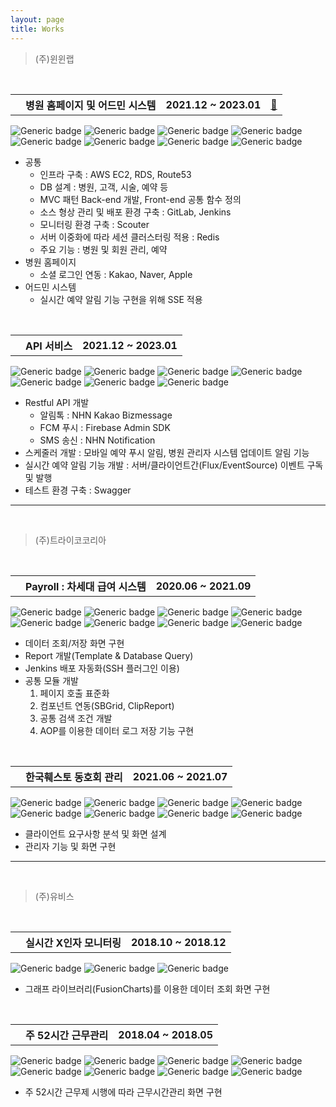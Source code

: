 ```yaml
---
layout: page
title: Works
---
```



> (주)윈윈랩
<br>

<table>
    <th class="th-basic2"><i class="fas fa-check"></i></th>
	<th>병원 홈페이지 및 어드민 시스템</th>
    <th class="th-basic">2021.12 ~ 2023.01</th> 
    <th><a href="https://shxrecord.tistory.com/288" title="프로젝트 회고">📝</a></th>   
</table>

![Generic badge](https://img.shields.io/badge/-SpringBoot-99ff99?style=flat&logo=spring&logoColor=black) ![Generic badge](https://img.shields.io/badge/-JAVA-cce6ff?style=flat&logo=java&logoColor=black) ![Generic badge](https://img.shields.io/badge/-Javascript-cce6ff?style=flat&logo=javascript&logoColor=black) ![Generic badge](https://img.shields.io/badge/-JSP-cce6ff?style=flat&logo=jsp&logoColor=black) ![Generic badge](https://img.shields.io/badge/-MyBatis-80c1ff?style=flat&logo=mybatis&logoColor=black) ![Generic badge](https://img.shields.io/badge/-MySQL-FA5C5C?style=flat&logo=mysql&logoColor=white)
![Generic badge](https://img.shields.io/badge/-GitLab-654FF0?style=flat&logo=gitlab&logoColor=white) ![Generic badge](https://img.shields.io/badge/-Jenkins-654FF0?style=flat&logo=JENKINS&logoColor=white) 

* 공통
  * 인프라 구축 : AWS EC2, RDS, Route53
  * DB 설계 : 병원, 고객, 시술, 예약 등
  * MVC 패턴 Back-end 개발, Front-end 공통 함수 정의
  * 소스 형상 관리 및 배포 환경 구축 : GitLab, Jenkins
  * 모니터링 환경 구축 : Scouter
  * 서버 이중화에 따라 세션 클러스터링 적용 : Redis
  * 주요 기능 : 병원 및 회원 관리, 예약
* 병원 홈페이지
  * 소셜 로그인 연동 : Kakao, Naver, Apple  
* 어드민 시스템
  * 실시간 예약 알림 기능 구현을 위해 SSE 적용

<br>

<table>
    <th class="th-basic2"><i class="fas fa-check"></i></th>
	<th>API 서비스</th>
    <th class="th-basic">2021.12 ~ 2023.01</th>    
</table>

![Generic badge](https://img.shields.io/badge/-SpringBoot-99ff99?style=flat&logo=spring&logoColor=black) ![Generic badge](https://img.shields.io/badge/-JAVA-cce6ff?style=flat&logo=java&logoColor=black) ![Generic badge](https://img.shields.io/badge/-JPA-80c1ff?style=flat&logo=jpa&logoColor=black) ![Generic badge](https://img.shields.io/badge/-MyBatis-80c1ff?style=flat&logo=mybatis&logoColor=black) ![Generic badge](https://img.shields.io/badge/-MySQL-FA5C5C?style=flat&logo=mysql&logoColor=white)
![Generic badge](https://img.shields.io/badge/-GitLab-654FF0?style=flat&logo=gitlab&logoColor=white) ![Generic badge](https://img.shields.io/badge/-Jenkins-654FF0?style=flat&logo=JENKINS&logoColor=white) 

* Restful API 개발
  * 알림톡 : NHN Kakao Bizmessage
  * FCM 푸시 : Firebase Admin SDK
  * SMS 송신 : NHN Notification
* 스케줄러 개발 : 모바일 예약 푸시 알림, 병원 관리자 시스템 업데이트 알림 기능
* 실시간 예약 알림 기능 개발 : 서버/클라이언트간(Flux/EventSource) 이벤트 구독 및 발행
* 테스트 환경 구축 : Swagger

------

<br>

> (주)트라이코코리아
<br>

<table>
    <th class="th-basic2"><i class="fas fa-check"></i></th>
	<th>Payroll : 차세대 급여 시스템</th>
    <th class="th-basic">2020.06 ~ 2021.09</th>    
</table>

![Generic badge](https://img.shields.io/badge/-SpringFramework-99ff99?style=flat&logo=spring&logoColor=black) ![Generic badge](https://img.shields.io/badge/-JAVA-cce6ff?style=flat&logo=java&logoColor=black) ![Generic badge](https://img.shields.io/badge/-jquery-cce6ff?style=flat&logo=jquery&logoColor=black) ![Generic badge](https://img.shields.io/badge/-JSP-cce6ff?style=flat&logo=jsp&logoColor=black) ![Generic badge](https://img.shields.io/badge/-MyBatis-80c1ff?style=flat&logo=mybatis&logoColor=black) ![Generic badge](https://img.shields.io/badge/-Oracle-FA5C5C?style=flat&logo=oracle&logoColor=white)
![Generic badge](https://img.shields.io/badge/-SVN-654FF0?style=flat&logo=subversion&logoColor=white) ![Generic badge](https://img.shields.io/badge/-Jenkins-654FF0?style=flat&logo=JENKINS&logoColor=white) 

* 데이터 조회/저장 화면 구현
* Report 개발(Template & Database Query)
* Jenkins 배포 자동화(SSH 플러그인 이용)
* 공통 모듈 개발
  1. 페이지 호출 표준화
  2. 컴포넌트 연동(SBGrid, ClipReport)
  3. 공통 검색 조건 개발
  4. AOP를 이용한 데이터 로그 저장 기능 구현

<br>

<table>
    <th class="th-basic2"><i class="fas fa-check"></i></th>
	<th>한국훼스토 동호회 관리</th>
    <th class="th-basic">2021.06 ~ 2021.07</th>    
</table>

![Generic badge](https://img.shields.io/badge/-SpringFramework-99ff99?style=flat&logo=spring&logoColor=black) ![Generic badge](https://img.shields.io/badge/-JAVA-cce6ff?style=flat&logo=java&logoColor=black) ![Generic badge](https://img.shields.io/badge/-jquery-cce6ff?style=flat&logo=jquery&logoColor=black) ![Generic badge](https://img.shields.io/badge/-JSP-cce6ff?style=flat&logo=jsp&logoColor=black) ![Generic badge](https://img.shields.io/badge/-MyBatis-80c1ff?style=flat&logo=mybatis&logoColor=black) ![Generic badge](https://img.shields.io/badge/-Oracle-FA5C5C?style=flat&logo=oracle&logoColor=white)
![Generic badge](https://img.shields.io/badge/-SVN-654FF0?style=flat&logo=subversion&logoColor=white) ![Generic badge](https://img.shields.io/badge/-Jenkins-654FF0?style=flat&logo=JENKINS&logoColor=white) 

* 클라이언트 요구사항 분석 및 화면 설계
* 관리자 기능 및 화면 구현

------

<br>

> (주)유비스
<br>

<table>
    <th class="th-basic2"><i class="fas fa-check"></i></th>
	<th>실시간 X인자 모니터링</th>
    <th class="th-basic">2018.10 ~ 2018.12</th>    
</table>

![Generic badge](https://img.shields.io/badge/-ASP-cce6ff?style=flat&logo=ASP&logoColor=black) ![Generic badge](https://img.shields.io/badge/-Javascript-cce6ff?style=flat&logo=javascript&logoColor=black) ![Generic badge](https://img.shields.io/badge/-MSSQL-FA5C5C?style=flat&logo=MSSQL&logoColor=white)

* 그래프 라이브러리(FusionCharts)를 이용한 데이터 조회 화면 구현

<br>

<table>
    <th class="th-basic2"><i class="fas fa-check"></i></th>
	<th>주 52시간 근무관리</th>
    <th class="th-basic">2018.04 ~ 2018.05</th>    
</table>

![Generic badge](https://img.shields.io/badge/-SpringFramework-99ff99?style=flat&logo=spring&logoColor=black) ![Generic badge](https://img.shields.io/badge/-JAVA-cce6ff?style=flat&logo=java&logoColor=black) ![Generic badge](https://img.shields.io/badge/-Javascript-cce6ff?style=flat&logo=javascript&logoColor=black) ![Generic badge](https://img.shields.io/badge/-JSP-cce6ff?style=flat&logo=jsp&logoColor=black) ![Generic badge](https://img.shields.io/badge/-MyBatis-80c1ff?style=flat&logo=mybatis&logoColor=black) ![Generic badge](https://img.shields.io/badge/-Oracle-FA5C5C?style=flat&logo=oracle&logoColor=white)
![Generic badge](https://img.shields.io/badge/-SVN-654FF0?style=flat&logo=subversion&logoColor=white) ![Generic badge](https://img.shields.io/badge/-Jenkins-654FF0?style=flat&logo=JENKINS&logoColor=white) 

* 주 52시간 근무제 시행에 따라 근무시간관리 화면 구현